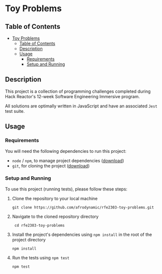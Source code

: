 # Toy Problems

## Table of Contents

* [Toy Problems](#toy-problems)
  * [Table of Contents](#table-of-contents)
  * [Description](#description)
  * [Usage](#usage)
    * [Requirements](#requirements)
    * [Setup and Running](#setup-and-running)

## Description

This project is a collection of programming challenges completed during Hack Reactor's 12-week Software Engineering Immersive program.

All solutions are optimally written in JavaScript and have an associated `Jest` test suite.

## Usage

### Requirements

You will need the following dependencies to run this project:

* `node` / `npm`, to manage project dependencies ([download](https://nodejs.org/en/download))
* `git`, for cloning the project ([download](https://git-scm.com/downloads))

### Setup and Running

To use this project (running tests), please follow these steps:

1. Clone the repository to your local machine

   ```shell
   git clone https://github.com/afrodynamic/rfe2303-toy-problems.git
   ```

2. Navigate to the cloned repository directory

   ```shell
    cd rfe2303-toy-problems
    ```

3. Install the project's dependencies using `npm install` in the root of the project directory

   ```shell
   npm install
   ```

4. Run the tests using `npm test`

   ```shell
   npm test
   ```
